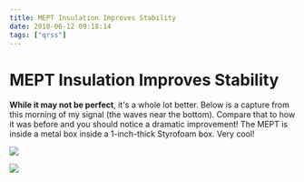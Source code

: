 ```yaml
---
title: MEPT Insulation Improves Stability
date: 2010-06-12 09:18:14
tags: ["qrss"]
---
```


# MEPT Insulation Improves Stability

__While it may not be perfect__, it's a whole lot better. Below is a capture from this morning of my signal (the waves near the bottom). Compare that to how it was before and you should notice a dramatic improvement! The MEPT is inside a metal box inside a 1-inch-thick Styrofoam box. Very cool!

<div class="text-center img-border">

![](stable.jpg)

</div>

<div class="text-center img-border">

[![](assembled-squished_thumb.jpg)](assembled-squished.jpg)

</div>

